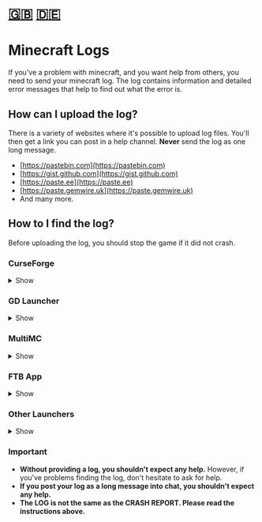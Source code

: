 # [🇬🇧](#en) [🇩🇪](#de)

<a name="en"></a>
# Minecraft Logs

If you've a problem with minecraft, and you want help from others, you need to send your minecraft log.
The log contains information and detailed error messages that help to find out what the error is.

## How can I upload the log?

There is a variety of websites where it's possible to upload log files.
You'll then get a link you can post in a help channel.
**Never** send the log as one long message.

* [https://pastebin.com](https://pastebin.com)
* [https://gist.github.com](https://gist.github.com)
* [https://paste.ee](https://paste.ee)
* [https://paste.gemwire.uk](https://paste.gemwire.uk)
* And many more.

## How to I find the log?

Before uploading the log, you should stop the game if it did not crash.

### CurseForge

<details>
<summary>Show</summary>

If you're using CurseForge, right-click your modpack profile, then `Open Folder`.
There, you'll find a folder named `logs`.
Inside that there's a file called `latest.log`.
You need to upload that file to one of the websites linked above.
</details>

### GD Launcher

<details>
<summary>Show</summary>

If you're using GD Launcher, right-click your modpack profile, then `Open Folder`.
There, you'll find a folder named `logs`.
Inside that there's a file called `latest.log`.
You need to upload that file to one of the websites linked above.

</details>

### MultiMC

<details>
<summary>Show</summary>

If you're using MultiMC, click on `Edit Instance`, then on `Other logs`.
Now choose `logs/latest.log` in the selector at the top and click on `Upload`.
You'll get a link that you can post.
Alternatively, you can directly press `Upload` in the `Minecraft Log` tab.

</details>

### FTB App

<details>
<summary>Show</summary>

If you're using FTB App, click on your modpack profile, then `Settings` in the top right corner. After that, you press
`Open Folder` in the bottom left corner.
There, you'll find a folder named `logs`.
Inside that there's a file called `latest.log`.
You need to upload that file to one of the websites linked above.

</details>

### Other Launchers

<details>
<summary>Show</summary>

*Hey, you should think about switching to [MultiMC](https://multimc.org/).
It makes many things related to minecraft much easier, and you can also easily install ModPacks from CurseForge.*

In your `.minecraft` folder, you'll find a folder named `logs`.
Inside that there's a file called `latest.log`.
You need to upload that file to one of the websites linked above.

</details>

### Important

* **Without providing a log, you shouldn't expect any help.**
  However, if you've problems finding the log, don't hesitate to ask for help.
* **If you post your log as a long message into chat, you shouldn't expect any help.**
* **The LOG is not the same as the CRASH REPORT. Please read the instructions above.**